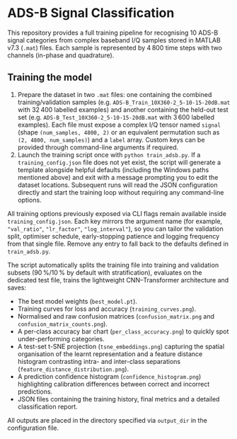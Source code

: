 # ADS-B Signal Classification

This repository provides a full training pipeline for recognising 10 ADS-B
signal categories from complex baseband I/Q samples stored in MATLAB v7.3
(``.mat``) files.  Each sample is represented by 4 800 time steps with two
channels (in-phase and quadrature).

## Training the model

1. Prepare the dataset in two `.mat` files: one containing the combined
   training/validation samples (e.g. `ADS-B_Train_10X360-2_5-10-15-20dB.mat`
   with 32 400 labelled examples) and another containing the held-out test set
   (e.g. `ADS-B_Test_10X360-2_5-10-15-20dB.mat` with 3 600 labelled examples).
   Each file must expose a complex I/Q tensor named `signal` (shape
   `(num_samples, 4800, 2)` or an equivalent permutation such as
   `(2, 4800, num_samples)`) and a `label` array.  Custom keys can be provided
   through command-line arguments if required.
2. Launch the training script once with `python train_adsb.py`.  If a
   `training_config.json` file does not yet exist, the script will generate a
   template alongside helpful defaults (including the Windows paths mentioned
   above) and exit with a message prompting you to edit the dataset locations.
   Subsequent runs will read the JSON configuration directly and start the
   training loop without requiring any command-line options.

All training options previously exposed via CLI flags remain available inside
`training_config.json`.  Each key mirrors the argument name (for example,
`"val_ratio"`, `"lr_factor"`, `"log_interval"`), so you can tailor the
validation split, optimiser schedule, early-stopping patience and logging
frequency from that single file.  Remove any entry to fall back to the defaults
defined in `train_adsb.py`.

The script automatically splits the training file into training and validation
subsets (90 %/10 % by default with stratification), evaluates on the dedicated
test file, trains the lightweight CNN–Transformer architecture and saves:

- The best model weights (`best_model.pt`).
- Training curves for loss and accuracy (`training_curves.png`).
- Normalised and raw confusion matrices (`confusion_matrix.png` and
  `confusion_matrix_counts.png`).
- A per-class accuracy bar chart (`per_class_accuracy.png`) to quickly spot
  under-performing categories.
- A test-set t-SNE projection (`tsne_embeddings.png`) capturing the spatial
  organisation of the learnt representation and a feature distance histogram
  contrasting intra- and inter-class separations (`feature_distance_distribution.png`).
- A prediction confidence histogram (`confidence_histogram.png`) highlighting
  calibration differences between correct and incorrect predictions.
- JSON files containing the training history, final metrics and a detailed
  classification report.

All outputs are placed in the directory specified via `output_dir` in the
configuration file.
